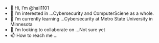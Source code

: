 - 👋 Hi, I’m @hall1101
- 👀 I’m interested in ...Cybersecurity and ComputerSciene as a whole.
- 🌱 I’m currently learning ...Cybersecurity at Metro State University in Minnesota
- 💞️ I’m looking to collaborate on ...Not sure yet
- 📫 How to reach me ...

<!---
hall1101/hall1101 is a ✨ special ✨ repository because its `README.md` (this file) appears on your GitHub profile.
You can click the Preview link to take a look at your changes.
--->
